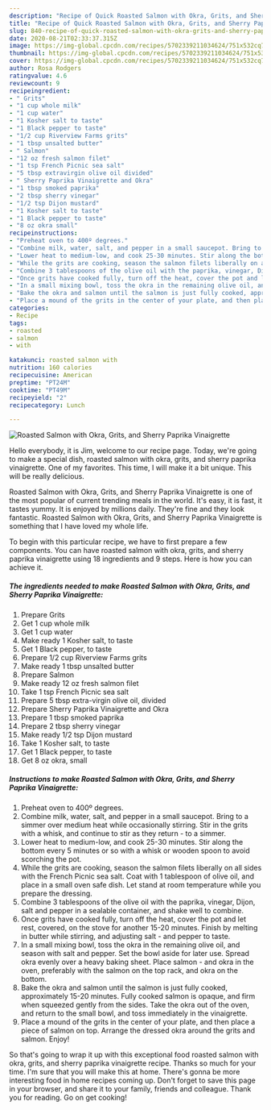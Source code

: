 ```yaml
---
description: "Recipe of Quick Roasted Salmon with Okra, Grits, and Sherry Paprika Vinaigrette"
title: "Recipe of Quick Roasted Salmon with Okra, Grits, and Sherry Paprika Vinaigrette"
slug: 840-recipe-of-quick-roasted-salmon-with-okra-grits-and-sherry-paprika-vinaigrette
date: 2020-08-21T02:33:37.315Z
image: https://img-global.cpcdn.com/recipes/5702339211034624/751x532cq70/roasted-salmon-with-okra-grits-and-sherry-paprika-vinaigrette-recipe-main-photo.jpg
thumbnail: https://img-global.cpcdn.com/recipes/5702339211034624/751x532cq70/roasted-salmon-with-okra-grits-and-sherry-paprika-vinaigrette-recipe-main-photo.jpg
cover: https://img-global.cpcdn.com/recipes/5702339211034624/751x532cq70/roasted-salmon-with-okra-grits-and-sherry-paprika-vinaigrette-recipe-main-photo.jpg
author: Rosa Rodgers
ratingvalue: 4.6
reviewcount: 9
recipeingredient:
- " Grits"
- "1 cup whole milk"
- "1 cup water"
- "1 Kosher salt to taste"
- "1 Black pepper to taste"
- "1/2 cup Riverview Farms grits"
- "1 tbsp unsalted butter"
- " Salmon"
- "12 oz fresh salmon filet"
- "1 tsp French Picnic sea salt"
- "5 tbsp extravirgin olive oil divided"
- " Sherry Paprika Vinaigrette and Okra"
- "1 tbsp smoked paprika"
- "2 tbsp sherry vinegar"
- "1/2 tsp Dijon mustard"
- "1 Kosher salt to taste"
- "1 Black pepper to taste"
- "8 oz okra small"
recipeinstructions:
- "Preheat oven to 400º degrees."
- "Combine milk, water, salt, and pepper in a small saucepot. Bring to a simmer over medium heat while occasionally stirring. Stir in the grits with a whisk, and continue to stir as they return to a simmer."
- "Lower heat to medium-low, and cook 25-30 minutes. Stir along the bottom every 5 minutes or so with a whisk or wooden spoon to avoid scorching the pot."
- "While the grits are cooking, season the salmon filets liberally on all sides with the French Picnic sea salt. Coat with 1 tablespoon of olive oil, and place in a small oven safe dish. Let stand at room temperature while you prepare the dressing."
- "Combine 3 tablespoons of the olive oil with the paprika, vinegar, Dijon, salt and pepper in a sealable container, and shake well to combine."
- "Once grits have cooked fully, turn off the heat, cover the pot and let rest, covered, on the stove for another 15-20 minutes. Finish by melting in butter while stirring, and adjusting salt and pepper to taste."
- "In a small mixing bowl, toss the okra in the remaining olive oil, and season with salt and pepper. Set the bowl aside for later use. Spread okra evenly over a heavy baking sheet. Place salmon and okra in the oven, preferably with the salmon on the top rack, and okra on the bottom."
- "Bake the okra and salmon until the salmon is just fully cooked, approximately 15-20 minutes. Fully cooked salmon is opaque, and firm when squeezed gently from the sides. Take the okra out of the oven, and return to the small bowl, and toss immediately in the vinaigrette."
- "Place a mound of the grits in the center of your plate, and then place a piece of salmon on top. Arrange the dressed okra around the grits and salmon. Enjoy!"
categories:
- Recipe
tags:
- roasted
- salmon
- with

katakunci: roasted salmon with 
nutrition: 160 calories
recipecuisine: American
preptime: "PT24M"
cooktime: "PT49M"
recipeyield: "2"
recipecategory: Lunch

---
```



![Roasted Salmon with Okra, Grits, and Sherry Paprika Vinaigrette](https://img-global.cpcdn.com/recipes/5702339211034624/751x532cq70/roasted-salmon-with-okra-grits-and-sherry-paprika-vinaigrette-recipe-main-photo.jpg)

Hello everybody, it is Jim, welcome to our recipe page. Today, we're going to make a special dish, roasted salmon with okra, grits, and sherry paprika vinaigrette. One of my favorites. This time, I will make it a bit unique. This will be really delicious.

Roasted Salmon with Okra, Grits, and Sherry Paprika Vinaigrette is one of the most popular of current trending meals in the world. It's easy, it is fast, it tastes yummy. It is enjoyed by millions daily. They're fine and they look fantastic. Roasted Salmon with Okra, Grits, and Sherry Paprika Vinaigrette is something that I have loved my whole life.




To begin with this particular recipe, we have to first prepare a few components. You can have roasted salmon with okra, grits, and sherry paprika vinaigrette using 18 ingredients and 9 steps. Here is how you can achieve it.

<!--inarticleads1-->

##### The ingredients needed to make Roasted Salmon with Okra, Grits, and Sherry Paprika Vinaigrette:

1. Prepare  Grits
1. Get 1 cup whole milk
1. Get 1 cup water
1. Make ready 1 Kosher salt, to taste
1. Get 1 Black pepper, to taste
1. Prepare 1/2 cup Riverview Farms grits
1. Make ready 1 tbsp unsalted butter
1. Prepare  Salmon
1. Make ready 12 oz fresh salmon filet
1. Take 1 tsp French Picnic sea salt
1. Prepare 5 tbsp extra-virgin olive oil, divided
1. Prepare  Sherry Paprika Vinaigrette and Okra
1. Prepare 1 tbsp smoked paprika
1. Prepare 2 tbsp sherry vinegar
1. Make ready 1/2 tsp Dijon mustard
1. Take 1 Kosher salt, to taste
1. Get 1 Black pepper, to taste
1. Get 8 oz okra, small




<!--inarticleads2-->

##### Instructions to make Roasted Salmon with Okra, Grits, and Sherry Paprika Vinaigrette:

1. Preheat oven to 400º degrees.
1. Combine milk, water, salt, and pepper in a small saucepot. Bring to a simmer over medium heat while occasionally stirring. Stir in the grits with a whisk, and continue to stir as they return - to a simmer.
1. Lower heat to medium-low, and cook 25-30 minutes. Stir along the bottom every 5 minutes or so with a whisk or wooden spoon to avoid scorching the pot.
1. While the grits are cooking, season the salmon filets liberally on all sides with the French Picnic sea salt. Coat with 1 tablespoon of olive oil, and place in a small oven safe dish. Let stand at room temperature while you prepare the dressing.
1. Combine 3 tablespoons of the olive oil with the paprika, vinegar, Dijon, salt and pepper in a sealable container, and shake well to combine.
1. Once grits have cooked fully, turn off the heat, cover the pot and let rest, covered, on the stove for another 15-20 minutes. Finish by melting in butter while stirring, and adjusting salt - and pepper to taste.
1. In a small mixing bowl, toss the okra in the remaining olive oil, and season with salt and pepper. Set the bowl aside for later use. Spread okra evenly over a heavy baking sheet. Place salmon - and okra in the oven, preferably with the salmon on the top rack, and okra on the bottom.
1. Bake the okra and salmon until the salmon is just fully cooked, approximately 15-20 minutes. Fully cooked salmon is opaque, and firm when squeezed gently from the sides. Take the okra out of the oven, and return to the small bowl, and toss immediately in the vinaigrette.
1. Place a mound of the grits in the center of your plate, and then place a piece of salmon on top. Arrange the dressed okra around the grits and salmon. Enjoy!




So that's going to wrap it up with this exceptional food roasted salmon with okra, grits, and sherry paprika vinaigrette recipe. Thanks so much for your time. I'm sure that you will make this at home. There's gonna be more interesting food in home recipes coming up. Don't forget to save this page in your browser, and share it to your family, friends and colleague. Thank you for reading. Go on get cooking!
